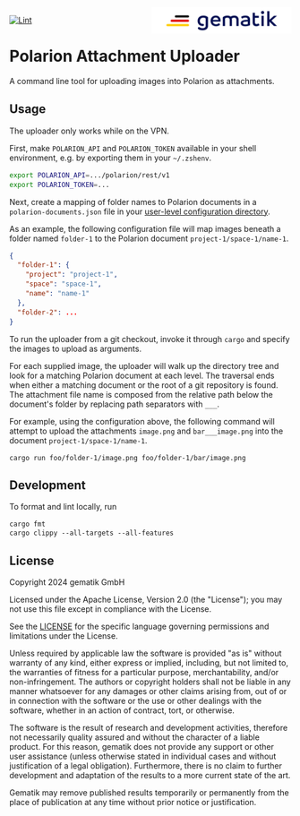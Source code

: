 <img align="right" width="250" height="47" src="gematik.png"/>

[![Lint](https://github.com/gematik/polarion-attachment-uploader/actions/workflows/lint.yml/badge.svg)](https://github.com/gematik/polarion-attachment-uploader/actions/workflows/lint.yml)

# Polarion Attachment Uploader

A command line tool for uploading images into Polarion as attachments.

## Usage

The uploader only works while on the VPN.

First, make `POLARION_API` and `POLARION_TOKEN` available in your shell environment, e.g. by exporting
them in your `~/.zshenv`.

```zsh
export POLARION_API=.../polarion/rest/v1
export POLARION_TOKEN=...
```

Next, create a mapping of folder names to Polarion documents in a `polarion-documents.json`
file in your [user-level configuration directory].

As an example, the following configuration file will map images beneath a folder named `folder-1` to
the Polarion document `project-1/space-1/name-1`.

```json
{
  "folder-1": {
    "project": "project-1",
    "space": "space-1",
    "name": "name-1"
  },
  "folder-2": ...
}
```

To run the uploader from a git checkout, invoke it through `cargo` and specify the images to upload
as arguments.

For each supplied image, the uploader will walk up the directory tree and look for a matching Polarion
document at each level. The traversal ends when either a matching document or the root of a git
repository is found. The attachment file name is composed from the relative path below the document's
folder by replacing path separators with `___`.

For example, using the configuration above, the following command will attempt to upload the attachments
`image.png` and `bar___image.png` into the document `project-1/space-1/name-1`.

```
cargo run foo/folder-1/image.png foo/folder-1/bar/image.png
```

## Development

To format and lint locally, run

```
cargo fmt
cargo clippy --all-targets --all-features
```

[user-level configuration directory]: https://docs.rs/dirs/latest/dirs/fn.config_dir.html

## License

Copyright 2024 gematik GmbH

Licensed under the Apache License, Version 2.0 (the "License"); you may not use this file except in
compliance with the License.

See the [LICENSE](./LICENSE) for the specific language governing permissions and limitations under
the License.

Unless required by applicable law the software is provided "as is" without warranty of any kind,
either express or implied, including, but not limited to, the warranties of fitness for a particular
purpose, merchantability, and/or non-infringement. The authors or copyright holders shall not be
liable in any manner whatsoever for any damages or other claims arising from, out of or in connection
with the software or the use or other dealings with the software, whether in an action of contract,
tort, or otherwise.

The software is the result of research and development activities, therefore not necessarily quality
assured and without the character of a liable product. For this reason, gematik does not provide any
support or other user assistance (unless otherwise stated in individual cases and without justification
of a legal obligation). Furthermore, there is no claim to further development and adaptation of the
results to a more current state of the art.

Gematik may remove published results temporarily or permanently from the place of publication at any
time without prior notice or justification.

